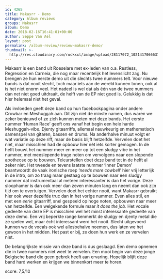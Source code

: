```yaml
---
id: 4265
title: Makasrr - Demo
category: Album reviews
groups: Makasrr
album: Demo
date: 2018-02-16T16:41:01+00:00
author: Seppe Van Ael
layout: post
permalink: /album-review/review-makasrr-demo/
thumbnail: >-
  http://res.cloudinary.com/rockxxl/image/upload/28117072_10214170666372976_90748212_n.png
---
```

Makasrr is een band uit Roeselare met ex-leden van o.a. Restless, Regression en Carneia, die nog maar recentelijk het levenslicht zag. Nu brengen ze hun eerste demo uit die slechts twee nummers telt. Voor nieuwe bands is dat nooit slecht, toch maar iets aan de wereld kunnen tonen, ook al is het niet enorm veel. Het nadeel is wel dat als één van de twee nummers dan net niet goed uitdraait, de helft van de EP niet goed is. Gelukkig is dat hier helemaal niet het geval.

Als invloeden geeft deze band op hun facebookpagina onder andere Crowbar en Meshuggah aan. Dit zijn niet de minste namen, dus waren we zeker benieuwd of ze zich kunnen meten met deze bands. Het eerste nummer ‘Human Race’ geeft ons vanaf het begin een hele harde Meshuggah-vibe. Djenty gitaarriffs, allemaal nauwkeurig en mathematisch samenspel van gitaren, bassen en drums. Na anderhalve minuut volgt er wat variatie op deze riff, maar de basis blijft hetzelfde. Vervelen doet het niet, maar misschien had de opbouw hier nét iets korter gemogen. In de helft bouwt het nummer meer en meer op tot een sludgy vibe in het nummer, met meeslepende trage noten om vervolgens naar een slopende apotheose op te bouwen. Teleurstellen doet deze band tot in de helft al zeker niet. Het tweede en tevens laatste nummer ‘Inner Demon’ beantwoordt de vaak ironische roep ‘_needs more cowbell_’ hier vrij letterlijk in de intro, om zo traag maar gestaag op te bouwen naar een sludgy nummer dat instrumentaal al meteen interessanter is dan het vorige. Deze sloophamer is dan ook meer dan zeven minuten lang en neemt dan ook zijn tijd om te overtuigen. Vervelen doet het echter nooit, want Makasrr gebruikt hier ook weer dezelfde truc dan in het vorige nummer. Even alles stil, en met een _eerie_ gitaarriff, snel gespeeld op hoge noten, opbouwen naar meer van hetzelfde. Een welgekende formule maar _it does the job_. Het vocale gedeelte van deze EP is misschien wel het minst interessante gedeelte van deze demo. Een vrij beperkte range kenmerkt de sludgy en djenty metal die ze spelen wel, maar écht interessant werd het nooit. Slecht uitgevoerd kunnen we de vocals ook wel allesbehalve noemen, dus laten we het gewoon in het midden. Het past er bij, ze doen hun werk en ze vervelen niet.

De belangrijkste missie van deze band is dus geslaagd. Een demo opnemen die in twee nummers niet weet te vervelen. Een mooi begin van deze jonge Belgische band die geen gebrek heeft aan ervaring. Hopelijk blijft deze band hard werken en krijgen we binnenkort meer te horen.

score: 7,5/10
